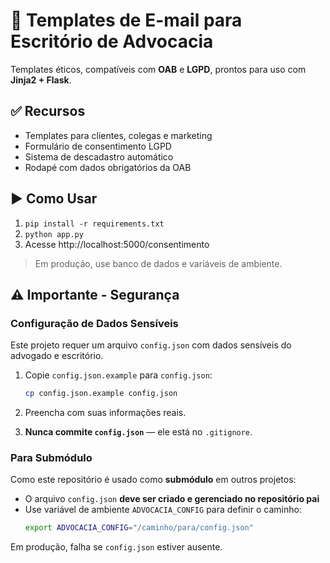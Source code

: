 # 📨 Templates de E-mail para Escritório de Advocacia

Templates éticos, compatíveis com **OAB** e **LGPD**, prontos para uso com **Jinja2 + Flask**.

## ✅ Recursos
- Templates para clientes, colegas e marketing
- Formulário de consentimento LGPD
- Sistema de descadastro automático
- Rodapé com dados obrigatórios da OAB

## ▶️ Como Usar
1. `pip install -r requirements.txt`
2. `python app.py`
3. Acesse http://localhost:5000/consentimento

> Em produção, use banco de dados e variáveis de ambiente.

## ⚠️ Importante - Segurança

### Configuração de Dados Sensíveis
Este projeto requer um arquivo `config.json` com dados sensíveis do advogado e escritório.

1. Copie `config.json.example` para `config.json`:
   ```bash
   cp config.json.example config.json
   ```

2. Preencha com suas informações reais.

3. **Nunca commite `config.json`** — ele está no `.gitignore`.

### Para Submódulo
Como este repositório é usado como **submódulo** em outros projetos:
- O arquivo `config.json` **deve ser criado e gerenciado no repositório pai**
- Use variável de ambiente `ADVOCACIA_CONFIG` para definir o caminho:
  ```bash
  export ADVOCACIA_CONFIG="/caminho/para/config.json"
  ```

Em produção, falha se `config.json` estiver ausente.